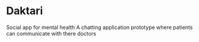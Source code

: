 # Daktari
Social app for mental health
A chatting application prototype where patients can communicate with there doctors
